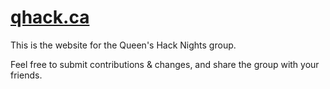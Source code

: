 # [qhack.ca](http://qhack.ca)

This is the website for the Queen's Hack Nights group.

Feel free to submit contributions & changes, and share the group with your friends.
